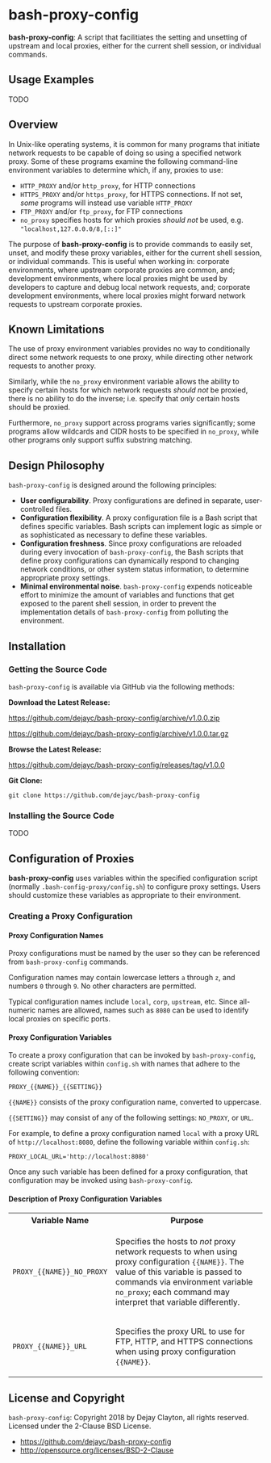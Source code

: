 # bash-proxy-config
**bash-proxy-config**: A script that facilitiates the setting and unsetting
of upstream and local proxies, either for the current shell session, or
individual commands.

## Usage Examples
<a name='Usage Examples'></a>

TODO

## Overview
<a name='Overview'></a>

In Unix-like operating systems, it is common for many programs that initiate
network requests to be capable of doing so using a specified network proxy.
Some of these programs examine the following command-line environment
variables to determine which, if any, proxies to use:

* `HTTP_PROXY` and/or `http_proxy`, for HTTP connections
* `HTTPS_PROXY` and/or `https_proxy`, for HTTPS connections.  If not set,
_some_ programs will instead use variable `HTTP_PROXY`
* `FTP_PROXY` and/or `ftp_proxy`, for FTP connections
* `no_proxy` specifies hosts for which proxies _should not_ be used, e.g.
`"localhost,127.0.0.0/8,[::]"`
 
The purpose of **bash-proxy-config** is to provide commands to easily set,
unset, and modify these proxy variables, either for the current shell session,
or individual commands.  This is useful when working in: corporate
environments, where upstream corporate proxies are common, and; development
environments, where local proxies might be used by developers to capture and
debug local network requests, and; corporate development environments, where
local proxies might forward network requests to upstream corporate proxies.

## Known Limitations
<a name='Known Limitations'></a>

The use of proxy environment variables provides no way to conditionally
direct some network requests to one proxy, while directing other network
requests to another proxy.

Similarly, while the `no_proxy` environment variable allows the ability to
specify certain hosts for which network requests _should not_ be proxied,
there is no ability to do the inverse; i.e. specify that _only_ certain hosts
should be proxied.

Furthermore, `no_proxy` support across programs varies significantly; some
programs allow wildcards and CIDR hosts to be specified in `no_proxy`, while
other programs only support suffix substring matching.

## Design Philosophy
<a name='Design Philosophy'></a>

`bash-proxy-config` is designed around the following principles:

* **User configurability**.  Proxy configurations are defined in separate,
user-controlled files.
* **Configuration flexibility**.  A proxy configuration file is a Bash
script that defines specific variables.  Bash scripts can implement logic as
simple or as sophisticated as necessary to define these variables.
* **Configuration freshness**.  Since proxy configurations are reloaded
during every invocation of `bash-proxy-config`, the Bash scripts that define
proxy configurations can dynamically respond to changing network conditions,
or other system status information, to determine appropriate proxy settings.
* **Minimal environmental noise**.  `bash-proxy-config` expends noticeable
effort to minimize the amount of variables and functions that get exposed to
the parent shell session, in order to prevent the implementation details of
`bash-proxy-config` from polluting the environment.

## Installation
<a name='Installation'></a>

### Getting the Source Code
<a name='Getting the Source Code'></a>

`bash-proxy-config` is available via GitHub via the following methods:

**Download the Latest Release:**

https://github.com/dejayc/bash-proxy-config/archive/v1.0.0.zip

https://github.com/dejayc/bash-proxy-config/archive/v1.0.0.tar.gz

**Browse the Latest Release:**

https://github.com/dejayc/bash-proxy-config/releases/tag/v1.0.0

**Git Clone:**
```
git clone https://github.com/dejayc/bash-proxy-config
```

### Installing the Source Code
<a name='Installing the Source Code'></a>

TODO

## Configuration of Proxies
<a name='Configuration of Proxies'></a>

**bash-proxy-config** uses variables within the specified configuration
script (normally `.bash-config-proxy/config.sh`) to configure proxy settings.
Users should customize these variables as appropriate to their environment.

### Creating a Proxy Configuration
<a name='Creating a Proxy Configuration'></a>

#### Proxy Configuration Names
<a name='Proxy Configuration Names'></a>

Proxy configurations must be named by the user so they can be referenced from
`bash-proxy-config` commands.

Configuration names may contain lowercase letters `a` through `z`, and
numbers `0` through `9`.  No other characters are permitted.

Typical configuration names include `local`, `corp`, `upstream`, etc.  Since
all-numeric names are allowed, names such as `8080` can be used to identify
local proxies on specific ports.

#### Proxy Configuration Variables
<a name='Proxy Configuration Variables'></a>

To create a proxy configuration that can be invoked by `bash-proxy-config`,
create script variables within `config.sh` with names that adhere to the
following convention:

`PROXY_{{NAME}}_{{SETTING}}`

`{{NAME}}` consists of the proxy configuration name, converted to uppercase.

`{{SETTING}}` may consist of any of the following settings: `NO_PROXY`, or
`URL`.

For example, to define a proxy configuration named `local` with a proxy URL
of `http://localhost:8080`, define the following variable within `config.sh`:
```
PROXY_LOCAL_URL='http://localhost:8080'
```

Once any such variable has been defined for a proxy configuration, that
configuration may be invoked using `bash-proxy-config`.

#### Description of Proxy Configuration Variables
<a name='Description of Proxy Configuration Variables'></a>

<table>
<tr><th>Variable Name</th><th>Purpose</th></tr>
<tr>
<td><a name='PROXY_NAME_NO_PROXY'></a>
  <code>PROXY_{{NAME}}_NO_PROXY</code></td>
<td><p>Specifies the hosts to <em>not</em> proxy network requests to when
using proxy configuration <code>{{NAME}}</code>.  The value of this variable
is passed to commands via environment variable <code>no_proxy</code>; each
command may interpret that variable differently.</p></td>
</tr>
<tr>
<td><a name='PROXY_NAME_URL'></a>
  <code>PROXY_{{NAME}}_URL</code></td>
<td><p>Specifies the proxy URL to use for FTP, HTTP, and HTTPS connections
when using proxy configuration <code>{{NAME}}</code>.</p></td>
</tr>
</table>

## License and Copyright
<a name='License and Copyright'></a>

`bash-proxy-config`: Copyright 2018 by Dejay Clayton, all rights reserved.\
Licensed under the 2-Clause BSD License.
* https://github.com/dejayc/bash-proxy-config
* http://opensource.org/licenses/BSD-2-Clause
